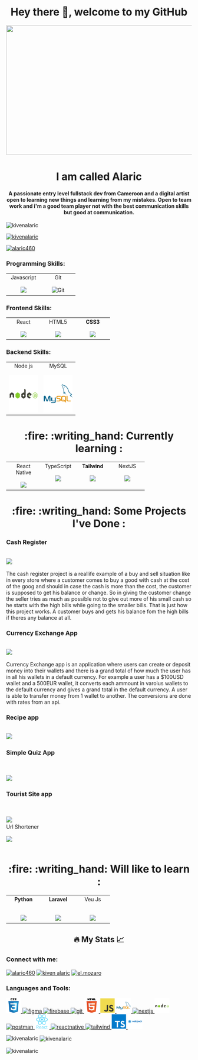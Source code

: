 <h1 align="center">Hey there 👋, welcome to my GitHub</h1>

<div id="header" align="center">  
  <!--here's the hello text below it are the languages links-->
  
  <div align="center">
    <img src="https://media.giphy.com/media/dWesBcTLavkZuG35MI/giphy.gif" width="700" height="350"/>
  </div>
  
  <h1>
    I am called Alaric
  </h1>
  <h4 align="center">A passionate entry level fullstack dev from Cameroon and a digital artist open to learning new things and learning from my mistakes. Open to team work and i'm a good team player not with the best communication skills but good at communication.</h4>

  <p align="left"> <img src="https://komarev.com/ghpvc/?username=kivenalaric&label=Profile%20views&color=0e75b6&style=flat" alt="kivenalaric" /> </p>

<p align="left"> <a href="https://github.com/ryo-ma/github-profile-trophy"><img src="https://github-profile-trophy.vercel.app/?username=kivenalaric" alt="kivenalaric" /></a> </p>

<p align="left"> <a href="https://twitter.com/alaric460" target="blank"><img src="https://img.shields.io/twitter/follow/alaric460?logo=twitter&style=for-the-badge" alt="alaric460" /></a> </p>
  
<div align="left">
  <h3 align="left">Programming Skills:</h3>

  <table>
    <tbody>
      <tr valign="top">
        <td width="80px" align="center">
          <span>Javascript</span><br><br>
          <img height="64px" src="https://upload.wikimedia.org/wikipedia/commons/thumb/9/99/Unofficial_JavaScript_logo_2.svg/480px-Unofficial_JavaScript_logo_2.svg.png">
        </td>
         <td width="80px" align="center">
          <span>Git</span><br><br>
          <img src="https://cdn.svgporn.com/logos/git-icon.svg" title="Git" **alt="Git"/>
        </td>
      </tr>
    </tbody>
  </table>
  <h3 align="left">Frontend Skills:</h3>

  <table>
    <tbody>
      <tr valign="top">
        <td width="80px" align="center">
          <span>React</span><br><br>
          <img height="64px" src="https://cdn.worldvectorlogo.com/logos/react-1.svg">
        </td>
        <td width="80px" align="center">
          <span>HTML5</span><br><br>
          <img height="64px" src="https://cdn.svgporn.com/logos/html-5.svg">
        </td>
        <td width="80px" align="center">
          <span><strong>CSS3</strong>
          </span><br><br>
          <img height="64px" src="https://cdn.svgporn.com/logos/css-3.svg">
        </td>
      </tr>
    </tbody>
  </table>
  <h3 align="left">Backend Skills:</h3>

  <table>
    <tbody>
      <tr valign="top">
        <td width="80px" align="center">
          <span>Node js</span><br><br>
          <img src="https://github.com/devicons/devicon/blob/master/icons/nodejs/nodejs-original-wordmark.svg" title="NodeJS" alt="NodeJS" width="100" height="100"/>
        </td>
        <td width="80px" align="center">
          <span>MySQL</span><br><br>
          <img src="https://github.com/devicons/devicon/blob/master/icons/mysql/mysql-original-wordmark.svg" title="MySQL"  alt="MySQL" width="100" height="100"/>
        </td>
      </tr>
    </tbody>
  </table>
</div>

<h1> :fire: :writing_hand: Currently learning : </h1>
  
  <div align="left">
    <table>      
      <tbody>
        <tr valign="top">
          <td width="80px" align="center">
            <span>React Native</span><br><br>
            <img height="64px" src="https://cdn.worldvectorlogo.com/logos/react-1.svg">
          </td>
          <td width="80px" align="center">
            <span>TypeScript</span><br><br>
            <img height="64px" src="https://cdn.svgporn.com/logos/typescript-icon-round.svg">
          </td>
          <td width="80px" align="center">
            <span><strong>Tailwind</strong>
            </span><br><br>
            <img height="64px" src="https://cdn.svgporn.com/logos/tailwindcss-icon.svg">
          </td>
          <td width="80px" align="center">
            <span>NextJS</span><br><br>
            <img height="64px" src="https://cdn.svgporn.com/logos/nextjs-icon.svg">
          </td>
        </tr>
      </tbody>
    </table>
  </div>

  <h1> :fire: :writing_hand: Some Projects I've Done : </h1>
  
  <div align="left">
    <table>      
      <tbody>
        <tr valign="top">
          <div align="left">
            <h3>Cash Register</h3><br>
            <a href="https://kivenalaric.github.io/cash-register/">
              <img height="64px" src="https://cdn-icons-png.flaticon.com/128/5113/5113045.png">
            </a>
            <p>The cash register project is a reallife example of a buy and sell situation like in every store where a customer comes to buy a good with cash at the cost of the goog and should in case the cash is more than the cost, the customer is supposed to get his balance or change. So in giving the customer change the seller tries as much as possible not to give out more of his small cash so he starts with the high bills while going to the smaller bills. That is just how this project works. A customer buys and gets his balance fom the high bills if theres any balance at all.</p>
          </div>
          <div align="left">
            <h3>Currency Exchange App</h3><br>
            <a href="https://currency-exchange-git-feature-exchange-app-kivenalaric.vercel.app/">
              <img height="64px" src="https://cdn-icons-png.flaticon.com/128/2510/2510667.png">
            </a>
            <p>Currency Exchange app is an application where users can create or deposit money into their wallets and there is a grand total of how much the user has in all his wallets in a default currency. For example a user has a $100USD wallet and a 500EUR wallet, it converts each ammount in varoius wallets to the default currency and gives a grand total in the default currency. A user is able to transfer money from 1 wallet to another. The conversions are done with rates from an api.</p>
          </p>
          </div>
          <div align="left">
            <h3>Recipe app</h3><br>
            <a href="https://deploy-preview-1--luxury-baklava-cbc2a5.netlify.app/">
              <img height="64px" src="https://cdn-icons-png.flaticon.com/128/1065/1065711.png">
            </a>
          </div>
          <div align="left">
            <h3>Simple Quiz App</h3><br><br>
            <a href="https://deploy-preview-1--glistening-tarsier-6b15bb.netlify.app/">
              <img height="64px" src="https://cdn-icons-png.flaticon.com/128/3261/3261308.png">
            </a>
          </div>
          <div align="left">
            <h3>Tourist Site app</h3><br><br>
            <a href="https://deploy-preview-1--coruscating-crumble-ed00bd.netlify.app">
              <img height="64px" src="https://cdn-icons-png.flaticon.com/128/3284/3284668.png">
            </a>
          </div>
          <div align="left">
            <span>Url Shortener</span><br><br>
            <a href="https://shorty-rho.vercel.app">
              <img height="64px" src="https://cdn-icons-png.flaticon.com/128/4906/4906292.png">
            </a>
          </div>
        </tr>
      </tbody>
    </table>
  </div>
  
  <h1> :fire: :writing_hand: Will like to learn : </h1>
  
  <div align="left">
    <table>
      <tbody>
        <tr valign="top">
          <td width="80px" align="center">
            <span><strong>Python </strong>
            </span><br><br><br>
            <img height="64px" src="https://cdn.svgporn.com/logos/python.svg">
          </td>
          <td width="80px" align="center">
            <span><strong>Laravel </strong>
            </span><br><br><br>
            <img height="64px" src="https://cdn.svgporn.com/logos/laravel.svg">
          </td>
          <td width="80px" align="center">
            <span>Veu Js</span><br><br><br>
            <img height="64px" src="https://cdn.svgporn.com/logos/vue.svg">
          </td>
        </tr>
      </tbody>
    </table>
  </div>  
  <!-- my stats -->
  
  ## :fire: My Stats 📈
 <div align="left">
  
<!--  [![GitHub Streak](http://github-readme-streak-stats.herokuapp.com?user=kivenalaric&theme=dark&background=000000)](https://git.io/streak-stats) -->
  

<h3 align="left">Connect with me:</h3>
<p align="left">
<a href="https://twitter.com/alaric460" target="blank"><img align="center" src="https://raw.githubusercontent.com/rahuldkjain/github-profile-readme-generator/master/src/images/icons/Social/twitter.svg" alt="alaric460" height="30" width="40" /></a>
<a href="https://linkedin.com/in/kiven alaric" target="blank"><img align="center" src="https://raw.githubusercontent.com/rahuldkjain/github-profile-readme-generator/master/src/images/icons/Social/linked-in-alt.svg" alt="kiven alaric" height="30" width="40" /></a>
<a href="https://instagram.com/el.mozaro" target="blank"><img align="center" src="https://raw.githubusercontent.com/rahuldkjain/github-profile-readme-generator/master/src/images/icons/Social/instagram.svg" alt="el.mozaro" height="30" width="40" /></a>
</p>

<h3 align="left">Languages and Tools:</h3>
<p align="left"> <a href="https://www.w3schools.com/css/" target="_blank" rel="noreferrer"> <img src="https://raw.githubusercontent.com/devicons/devicon/master/icons/css3/css3-original-wordmark.svg" alt="css3" width="40" height="40"/> </a> <a href="https://www.figma.com/" target="_blank" rel="noreferrer"> <img src="https://www.vectorlogo.zone/logos/figma/figma-icon.svg" alt="figma" width="40" height="40"/> </a> <a href="https://firebase.google.com/" target="_blank" rel="noreferrer"> <img src="https://www.vectorlogo.zone/logos/firebase/firebase-icon.svg" alt="firebase" width="40" height="40"/> </a> <a href="https://git-scm.com/" target="_blank" rel="noreferrer"> <img src="https://www.vectorlogo.zone/logos/git-scm/git-scm-icon.svg" alt="git" width="40" height="40"/> </a> <a href="https://www.w3.org/html/" target="_blank" rel="noreferrer"> <img src="https://raw.githubusercontent.com/devicons/devicon/master/icons/html5/html5-original-wordmark.svg" alt="html5" width="40" height="40"/> </a> <a href="https://developer.mozilla.org/en-US/docs/Web/JavaScript" target="_blank" rel="noreferrer"> <img src="https://raw.githubusercontent.com/devicons/devicon/master/icons/javascript/javascript-original.svg" alt="javascript" width="40" height="40"/> </a> <a href="https://www.mysql.com/" target="_blank" rel="noreferrer"> <img src="https://raw.githubusercontent.com/devicons/devicon/master/icons/mysql/mysql-original-wordmark.svg" alt="mysql" width="40" height="40"/> </a> <a href="https://nextjs.org/" target="_blank" rel="noreferrer"> <img src="https://cdn.worldvectorlogo.com/logos/nextjs-2.svg" alt="nextjs" width="40" height="40"/> </a> <a href="https://nodejs.org" target="_blank" rel="noreferrer"> <img src="https://raw.githubusercontent.com/devicons/devicon/master/icons/nodejs/nodejs-original-wordmark.svg" alt="nodejs" width="40" height="40"/> </a> <a href="https://postman.com" target="_blank" rel="noreferrer"> <img src="https://www.vectorlogo.zone/logos/getpostman/getpostman-icon.svg" alt="postman" width="40" height="40"/> </a> <a href="https://reactjs.org/" target="_blank" rel="noreferrer"> <img src="https://raw.githubusercontent.com/devicons/devicon/master/icons/react/react-original-wordmark.svg" alt="react" width="40" height="40"/> </a> <a href="https://reactnative.dev/" target="_blank" rel="noreferrer"> <img src="https://reactnative.dev/img/header_logo.svg" alt="reactnative" width="40" height="40"/> </a> <a href="https://tailwindcss.com/" target="_blank" rel="noreferrer"> <img src="https://www.vectorlogo.zone/logos/tailwindcss/tailwindcss-icon.svg" alt="tailwind" width="40" height="40"/> </a> <a href="https://www.typescriptlang.org/" target="_blank" rel="noreferrer"> <img src="https://raw.githubusercontent.com/devicons/devicon/master/icons/typescript/typescript-original.svg" alt="typescript" width="40" height="40"/> </a> <a href="https://webpack.js.org" target="_blank" rel="noreferrer"> <img src="https://raw.githubusercontent.com/devicons/devicon/d00d0969292a6569d45b06d3f350f463a0107b0d/icons/webpack/webpack-original-wordmark.svg" alt="webpack" width="40" height="40"/> </a> </p>

<p><img align="left" src="https://github-readme-stats.vercel.app/api/top-langs?username=kivenalaric&show_icons=true&locale=en&layout=compact" alt="kivenalaric" /></p>

<p>&nbsp;<img align="center" src="https://github-readme-stats.vercel.app/api?username=kivenalaric&show_icons=true&locale=en" alt="kivenalaric" /></p>

<p><img align="center" src="https://github-readme-streak-stats.herokuapp.com/?user=kivenalaric&" alt="kivenalaric" /></p>
